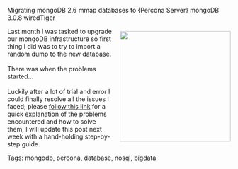 Migrating mongoDB 2.6 mmap databases to {Percona Server} mongoDB 3.0.8 wiredTiger

<!-- <div class="box-shadow"> -->
<a href="http://www.mongodb.org">
<img src="https://raw.githubusercontent.com/i90rr/i90rr.github.io/master/resources/img/mongodb.png" width="250" height="250" align="right" style="margin-left: 17px" vspace="8px">
</a>


Last month I was tasked to upgrade our mongoDB infrastructure so first thing I did was to try to import a random dump to the new database.
<br><br>
There was when the problems started...
<br><br>
Luckily after a lot of trial and error I could finally resolve all the issues I faced; please [follow this link](https://www.percona.com/forums/questions-discussions/percona-server-for-mongodb/43561-mongorestore-hangs-restoring-a-mongodb-2-6-dump-to-a-ps-for-mongodb-3-0-8-wiredtiger "Mongorestore hangs restoring a MongoDB 2.6 dump to a PS for MongoDB 3.0.8 wiredTiger") for a quick explanation of the problems encountered and how to solve them, I will update this post next week with a hand-holding step-by-step guide.

Tags: mongodb, percona, database, nosql, bigdata
